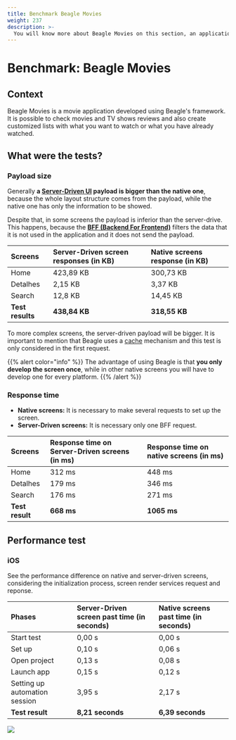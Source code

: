 ```yaml
---
title: Benchmark Beagle Movies
weight: 237
description: >-
  You will know more about Beagle Movies on this section, an application developed using Beagle.
---
```


# Benchmark: Beagle Movies

## Context

Beagle Movies is a movie application developed using Beagle's framework. It is possible to check movies and TV shows reviews and also create customized lists with what you want to watch or what you have already watched.

## What were the tests?

### Payload size

Generally **a [**Server-Driven UI**](/key-concepts#server-driven-ui) payload is bigger than the native one**, because the whole layout structure comes from the payload, while the native one has only the information to be showed.

Despite that, in some screens the payload is inferior than the server-drive. This happens, because the [**BFF \(Backend For Frontend\)**](/key-concepts#backend-for-frontend) filters the data that it is not used in the application and it does not send the payload.

| Screens          | Server-Driven screen responses \(in KB\) | Native screens response \(in KB\) |
| :--------------- | :--------------------------------------- | :-------------------------------- |
| Home             | 423,89 KB                                | 300,73 KB                         |
| Detalhes         | 2,15 KB                                  | 3,37 KB                           |
| Search           | 12,8 KB                                  | 14,45 KB                          |
| **Test results** | **438,84 KB**                            | **318,55 KB**                     |

To more complex screens, the server-driven payload will be bigger. It is important to mention that Beagle uses a [cache](/resources/cache/) mechanism and this test is only considered in the first request.

{{% alert color="info" %}}
The advantage of using Beagle is that **you only develop the screen once**, while in other native screens you will have to develop one for every platform.
{{% /alert %}}

### Response time

- **Native screens:** It is necessary to make several requests to set up the screen.
- **Server-Driven screens:** It is necessary only one BFF request.

| Screens         | Response time on Server-Driven screens \(in ms\) | Response time on native screens \(in ms\) |
| :-------------- | :----------------------------------------------- | :---------------------------------------- |
| Home            | 312 ms                                           | 448 ms                                    |
| Detalhes        | 179 ms                                           | 346 ms                                    |
| Search          | 176 ms                                           | 271 ms                                    |
| **Test result** | **668 ms**                                       | **1065 ms**                               |

## Performance test

### iOS

See the performance difference on native and server-driven screens, considering the initialization process, screen render services request and reponse.

| Phases                        | Server-Driven screen past time \(in seconds\) | Native screens past time \(in seconds\) |
| :---------------------------- | :-------------------------------------------- | :-------------------------------------- |
| Start test                    | 0,00 s                                        | 0,00 s                                  |
| Set up                        | 0,10 s                                        | 0,06 s                                  |
| Open project                  | 0,13 s                                        | 0,08 s                                  |
| Launch app                    | 0,15 s                                        | 0,12 s                                  |
| Setting up automation session | 3,95 s                                        | 2,17 s                                  |
| **Test result**               | **8,21 seconds**                              | **6,39 seconds**                        |

![](/comparativo-ios-v1-1-.gif)
